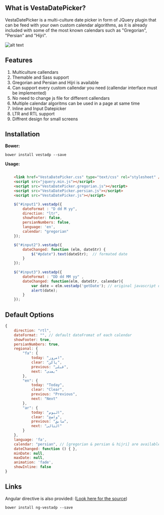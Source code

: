 What is VestaDatePicker?
------------------------

VestaDatePicker is a multi-culture date picker in form of JQuery plugin that can be feed with your own custom calendar algorithms, as it is already included with some of the most known calendars such as "Gregorian", "Persian" and "Hijri".

![alt text](http://uupload.ir/files/o7p3_datepicker.jpg)

Features
--------
1. Multiculture callendars
2. Themable and Sass support
3. Gregorian and Persian and Hijri is available
4. Can support every custom callendar you need (callendar interface must be implemented)
5. No need to change js file for different callendars
6. Multiple calendar algoritms can be used in a page at same time
7. Inline and Input Datepicker
8. LTR and RTL support
9. Diffrent design for small screens

Installation
---------------
**Bower:**

```
bower install vestadp --save
```

**Usage:**

```html

    <link href="VestaDatePicker.css" type="text/css" rel="stylesheet" />
    <script src="jquery.min.js"></script>
    <script src="VestaDatePicker.gregorian.js"></script>
    <script src="VestaDatePicker.persian.js"></script>
    <script src="VestaDatePicker.js"></script>
```

```javascript
    $("#input1").vestadp({
        dateFormat : "D dd M yy",
        direction: "ltr",
        showFooter: false,
        persianNumbers: false,
        language: 'en',
        calendar: "gregorian"
    });

    $("#input2").vestadp({
        dateChanged: function (elm, dateStr) {
            $("#pdate").text(dateStr);  // formated date
        }
    });
    
    $("#input3").vestadp({                
        dateFormat : "DD dd MM yy" ,
        dateChanged: function(elm, dateStr, calendar){
            var date = elm.vestadp('getDate'); // original javascript date object
            alert(date);
        }
    });
```

Default Options
-------------
```javascript
{
    direction: "rtl",
    dateFormat: "", // default dateFromat of each calendar
    showFooter: true,
    persianNumbers: true,
    regional: {
        "fa": {
            today: "امروز",
            clear: "پاکن",
            previous: "قبلی",
            next: "بعدی"
        },
        "en": {
            today: "Today",
            clear: "Clear",
            previous: "Previous",
            next: "Next"
        },
        "ar": {
            today: "الیوم",
            clear: "واضح",
            previous: "سابق",
            next: "التالی"
        }
    },
    language: 'fa',
    calendar: "persian", // [gregorian & persian & hijri] are available.
    dateChanged: function () { },
    minDate: null,
    maxDate: null,
    animation: 'fade',
    showInline: false
}
```

Links
-------

Angular directive is also provided: ([Look here for the source](https://github.com/eleboys/ng-vestadp))

```
bower install ng-vestadp --save
```
